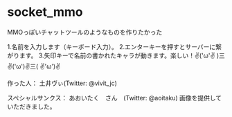 socket_mmo
===========

MMOっぽいチャットツールのようなものを作りたかった

1.名前を入力します（キーボード入力）。
2.エンターキーを押すとサーバーに繋がります。
3.矢印キーで名前の書かれたキャラが動きます。楽しい！✌('ω'✌ )三✌('ω')✌三( ✌'ω')✌

作った人：
土井ヴぃ(Twitter: @vivit_jc)

スペシャルサンクス：
あおいたく　さん　(Twitter: @aoitaku)
画像を提供していただきました。